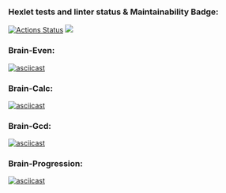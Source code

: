 ### Hexlet tests and linter status & Maintainability Badge:
[![Actions Status](https://github.com/OwlBob/backend-project-44/workflows/hexlet-check/badge.svg)](https://github.com/OwlBob/backend-project-44/actions)        <a href="https://codeclimate.com/github/OwlBob/backend-project-44/maintainability"><img src="https://api.codeclimate.com/v1/badges/9b754b311b38aeedb46c/maintainability" /></a>
### Brain-Even:
[![asciicast](https://asciinema.org/a/h26tEkWfHQsYd5e4On7kGz1py.svg)](https://asciinema.org/a/h26tEkWfHQsYd5e4On7kGz1py)

### Brain-Calc:
[![asciicast](https://asciinema.org/a/TysWWeI2s8qGrimTotmE6KI12.svg)](https://asciinema.org/a/TysWWeI2s8qGrimTotmE6KI12)

### Brain-Gcd:
[![asciicast](https://asciinema.org/a/MGRdgSeWjQb0RB7FjHh3L6Y4t.svg)](https://asciinema.org/a/MGRdgSeWjQb0RB7FjHh3L6Y4t)

### Brain-Progression:
[![asciicast](https://asciinema.org/a/l7mDmlFNi7K5cnop0QT1tqloy.svg)](https://asciinema.org/a/l7mDmlFNi7K5cnop0QT1tqloy)
